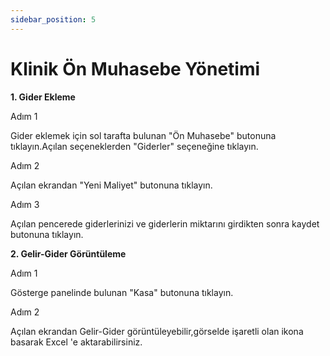 ```yaml
---
sidebar_position: 5
---
```


# Klinik Ön Muhasebe Yönetimi

**1. Gider Ekleme**

Adım 1 

Gider eklemek için sol tarafta bulunan "Ön Muhasebe" butonuna tıklayın.Açılan seçeneklerden "Giderler" seçeneğine tıklayın.

Adım 2

Açılan ekrandan "Yeni Maliyet" butonuna tıklayın.

Adım 3

Açılan pencerede giderlerinizi ve giderlerin miktarını girdikten sonra kaydet butonuna tıklayın.

**2. Gelir-Gider Görüntüleme**

Adım 1

Gösterge panelinde bulunan "Kasa" butonuna tıklayın.

Adım 2

Açılan ekrandan Gelir-Gider görüntüleyebilir,görselde işaretli olan ikona basarak Excel 'e aktarabilirsiniz.

